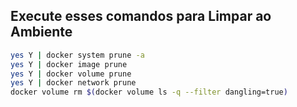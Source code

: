
## Execute esses comandos para Limpar ao Ambiente
```sh
yes Y | docker system prune -a
yes Y | docker image prune
yes Y | docker volume prune 
yes Y | docker network prune
docker volume rm $(docker volume ls -q --filter dangling=true)
```